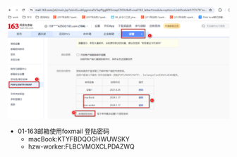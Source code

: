 ![1705501028302](assets/1705501028302.png)

- 01-163邮箱使用foxmail 登陆密码
  - macBook:KTYFBDQOGHWUWSKY
  - hzw-worker:FLBCVMOXCLPDAZWQ

